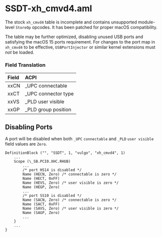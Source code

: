 # SSDT-xh_cmvd4.aml

The stock `xh_cmvd4` table is incomplete and contains unsupported module-level `StoreOp` opcodes. It has been patched for proper macOS compatibility.

The table may be further optimized, disabling unused USB ports and satisfying the macOS 15 ports requirement. For changes to the port map in `xh_cmvd4`  to be effective, `USBPortInjector` or similar kernel extensions must *not* be loaded.

### Field Translation

| Field | ACPI                 |
|:------|:---------------------|
| xxCN  | _UPC connectable     |
| xxCT  | _UPC connector type  |
| xxVS  | _PLD user visible    |
| xxGP  | _PLD group position  |

## Disabling Ports

A port will be disabled when both `_UPC` `connectable` and `_PLD` `user visible` field values are `Zero`.

```
DefinitionBlock ("", "SSDT", 1, "vulgo", "xh_cmvd4", 1)
    ...
    Scope (\_SB.PCI0.XHC.RHUB)
        ...
        /* port HS14 is disabled */
        Name (HECN, Zero) /* connectable is zero */
        Name (HECT, 0xFF)
        Name (HEVS, Zero) /* user visible is zero */
        Name (HEGP, Zero)
        ...        
        /* port SS10 is disabled */
        Name (SACN, Zero) /* connectable is zero */
        Name (SACT, 0xFF)
        Name (SAVS, Zero) /* user visible is zero */
        Name (SAGP, Zero)
        ...
    }
    ...
}
```
